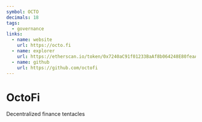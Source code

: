 ```yaml
---
symbol: OCTO
decimals: 18
tags:
  - governance
links:
  - name: website
    url: https://octo.fi
  - name: explorer
    url: https://etherscan.io/token/0x7240aC91f01233BaAf8b064248E80feaA5912BA3
  - name: github
    url: https://github.com/octofi
---
```


# OctoFi

Decentralized finance tentacles
